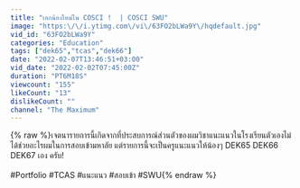 ```yaml
---
title: "เอกน้องใหม่ใน COSCI !​  | COSCI SWU"
image: "https:\/\/i.ytimg.com\/vi\/63FO2bLWa9Y\/hqdefault.jpg"
vid_id: "63FO2bLWa9Y"
categories: "Education"
tags: ["dek65","tcas","dek66"]
date: "2022-02-07T13:46:51+03:00"
vid_date: "2022-02-02T07:45:00Z"
duration: "PT6M18S"
viewcount: "155"
likeCount: "13"
dislikeCount: ""
channel: "The Maximum"
---
```

{% raw %}เจตนารายการนี้เกิดจากที่ประสบการณ์ส่วนตัวของผมวิชาแนะแนวในโรงเรียนตัวเองไม่ได้ช่วยอะไรผมในการสอบเข้ามหาลัย แต่รายการนี้จะเป็นครูแนะแนวให้น้องๆ DEK65 DEK66 DEK67 เอง ครับ!<br /><br />#Portfolio #TCAS #แนะแนว #สอบเข้า #SWU{% endraw %}
